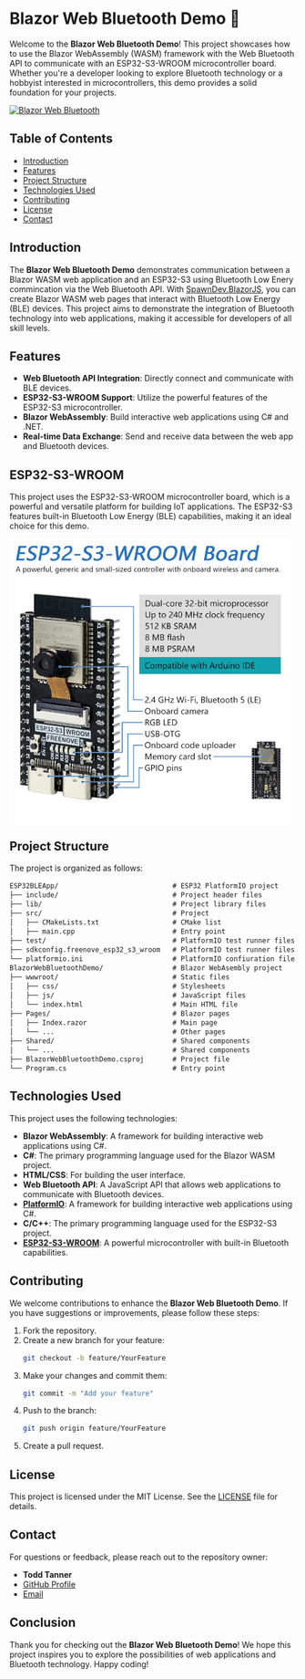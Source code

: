 # Blazor Web Bluetooth Demo 🚀

Welcome to the **Blazor Web Bluetooth Demo**! This project showcases how to use the Blazor WebAssembly (WASM) framework with the Web Bluetooth API to communicate with an ESP32-S3-WROOM microcontroller board. Whether you're a developer looking to explore Bluetooth technology or a hobbyist interested in microcontrollers, this demo provides a solid foundation for your projects.

[![Blazor Web Bluetooth](https://img.shields.io/badge/Blazor%20Web%20Bluetooth-Demo-blue.svg)](https://github.com/LostBeard/BlazorWebBluetoothDemo)

## Table of Contents

- [Introduction](#introduction)
- [Features](#features)
- [Project Structure](#project-structure)
- [Technologies Used](#technologies-used)
- [Contributing](#contributing)
- [License](#license)
- [Contact](#contact)

## Introduction

The **Blazor Web Bluetooth Demo** demonstrates communication between a Blazor WASM web application and an ESP32-S3 using Bluetooth Low Enery commincation via the Web Bluetooth API. With [SpawnDev.BlazorJS](https://github.com/LostBeard/SpawnDev.BlazorJS), you can create Blazor WASM web pages that interact with Bluetooth Low Energy (BLE) devices. This project aims to demonstrate the integration of Bluetooth technology into web applications, making it accessible for developers of all skill levels.

## Features

- **Web Bluetooth API Integration**: Directly connect and communicate with BLE devices.
- **ESP32-S3-WROOM Support**: Utilize the powerful features of the ESP32-S3 microcontroller.
- **Blazor WebAssembly**: Build interactive web applications using C# and .NET.
- **Real-time Data Exchange**: Send and receive data between the web app and Bluetooth devices.

## ESP32-S3-WROOM
This project uses the ESP32-S3-WROOM microcontroller board, which is a powerful and versatile platform for building IoT applications. The ESP32-S3 features built-in Bluetooth Low Energy (BLE) capabilities, making it an ideal choice for this demo.  

![ESP32-S3-WROOM Board](https://raw.githubusercontent.com/LostBeard/BlazorWebBluetoothDemo/master/BlazorWebBluetoothDemo/wwwroot/ESP32-S3-WROOM.jpg)


## Project Structure

The project is organized as follows:

```
ESP32BLEApp/                            # ESP32 PlatformIO project
├── include/                            # Project header files
├── lib/                                # Project library files
├── src/                                # Project
│   ├── CMakeLists.txt                  # CMake list
│   ├── main.cpp                        # Entry point
├── test/                               # PlatformIO test runner files
├── sdkconfig.freenove_esp32_s3_wroom   # PlatformIO test runner files
└── platformio.ini                      # PlatformIO confiuration file
BlazorWebBluetoothDemo/                 # Blazor WebAsembly project
├── wwwroot/                            # Static files
│   ├── css/                            # Stylesheets
│   ├── js/                             # JavaScript files
│   └── index.html                      # Main HTML file
├── Pages/                              # Blazor pages
│   ├── Index.razor                     # Main page
│   └── ...                             # Other pages
├── Shared/                             # Shared components
│   └── ...                             # Shared components
├── BlazorWebBluetoothDemo.csproj       # Project file
└── Program.cs                          # Entry point
```

## Technologies Used

This project uses the following technologies:

- **Blazor WebAssembly**: A framework for building interactive web applications using C#.
- **C#**: The primary programming language used for the Blazor WASM project.
- **HTML/CSS**: For building the user interface.
- **Web Bluetooth API**: A JavaScript API that allows web applications to communicate with Bluetooth devices.
- **[PlatformIO](https://platformio.org/)**: A framework for building interactive web applications using C#.
- **C/C++**: The primary programming language used for the ESP32-S3 project.
- **[ESP32-S3-WROOM](https://store.freenove.com/products/fnk0085)**: A powerful microcontroller with built-in Bluetooth capabilities.

## Contributing

We welcome contributions to enhance the **Blazor Web Bluetooth Demo**. If you have suggestions or improvements, please follow these steps:

1. Fork the repository.
2. Create a new branch for your feature:
   ```bash
   git checkout -b feature/YourFeature
   ```
3. Make your changes and commit them:
   ```bash
   git commit -m "Add your feature"
   ```
4. Push to the branch:
   ```bash
   git push origin feature/YourFeature
   ```
5. Create a pull request.

## License

This project is licensed under the MIT License. See the [LICENSE](LICENSE) file for details.

## Contact

For questions or feedback, please reach out to the repository owner:

- **Todd Tanner**  
- [GitHub Profile](https://github.com/LostBeard)  
- [Email](mailto:todd@spawndev.com)

## Conclusion

Thank you for checking out the **Blazor Web Bluetooth Demo**! We hope this project inspires you to explore the possibilities of web applications and Bluetooth technology. Happy coding!
